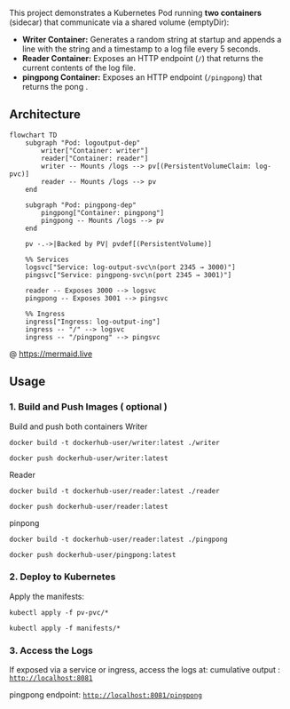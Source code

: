 This project demonstrates a Kubernetes Pod running **two containers** (sidecar) that communicate via a shared volume (emptyDir):

- **Writer Container:** Generates a random string at startup and appends a line with the string and a timestamp to a log file every 5 seconds.
- **Reader Container:** Exposes an HTTP endpoint (`/`) that returns the current contents of the log file.
- **pingpong Container:** Exposes an HTTP endpoint (`/pingpong`) that returns the pong <counter>.

## Architecture

```mermaid
flowchart TD
    subgraph "Pod: logoutput-dep"
        writer["Container: writer"]
        reader["Container: reader"]
        writer -- Mounts /logs --> pv[(PersistentVolumeClaim: log-pvc)]
        reader -- Mounts /logs --> pv
    end

    subgraph "Pod: pingpong-dep"
        pingpong["Container: pingpong"]
        pingpong -- Mounts /logs --> pv
    end

    pv -.->|Backed by PV| pvdef[(PersistentVolume)]

    %% Services
    logsvc["Service: log-output-svc\n(port 2345 → 3000)"]
    pingsvc["Service: pingpong-svc\n(port 2345 → 3001)"]

    reader -- Exposes 3000 --> logsvc
    pingpong -- Exposes 3001 --> pingsvc

    %% Ingress
    ingress["Ingress: log-output-ing"]
    ingress -- "/" --> logsvc
    ingress -- "/pingpong" --> pingsvc
```

 @ https://mermaid.live

## Usage

### 1. Build and Push Images ( optional )

Build and push both containers
Writer

`docker build -t dockerhub-user/writer:latest ./writer`

`docker push dockerhub-user/writer:latest`

Reader

`docker build -t dockerhub-user/reader:latest ./reader`

`docker push dockerhub-user/reader:latest`

pinpong

`docker build -t dockerhub-user/reader:latest ./pingpong`

`docker push dockerhub-user/pingpong:latest`

### 2. Deploy to Kubernetes

Apply the manifests:

`kubectl apply -f pv-pvc/*`


`kubectl apply -f manifests/*`

### 3. Access the Logs

If exposed via a service or ingress, access the logs at:
cumulative output : [`http://localhost:8081`](http://localhost:8081)

pingpong endpoint: [`http://localhost:8081/pingpong`](http://localhost:8081/pingpong)



